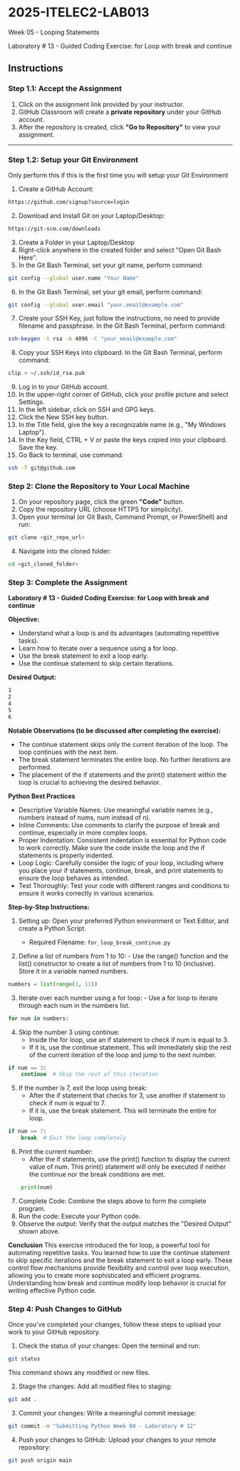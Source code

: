 # 2025-ITELEC2-LAB013
Week 05 - Looping Statements

Laboratory # 13 - Guided Coding Exercise: for Loop with break and continue

## **Instructions**

### **Step 1.1: Accept the Assignment**

   1. Click on the assignment link provided by your instructor.
   2. GitHub Classroom will create a **private repository** under your GitHub account.
   3. After the repository is created, click **"Go to Repository"** to view your assignment.

---

### **Step 1.2: Setup your Git Environment**
Only perform this if this is the first time you will setup your Git Environment

   1. Create a GitHub Account:
   ```bash
   https://github.com/signup?source=login
   ```
      
   2. Download and Install Git on your Laptop/Desktop:
   ```bash
   https://git-scm.com/downloads
   ```
   
   3. Create a Folder in your Laptop/Desktop
   4. Right-click anywhere in the created folder and select "Open Git Bash Here".
   5. In the Git Bash Terminal, set your git name, perform command:
   ```bash
   git config --global user.name "Your Name"
   ```
   
   6. In the Git Bash Terminal, set your git email, perform command:
   ```bash
   git config --global user.email "your.email@example.com"
   ```
   
   7. Create your SSH Key, just follow the instructions, no need to provide filename and passphrase. In the Git Bash Terminal, perform command:
   ```bash
   ssh-keygen -t rsa -b 4096 -C "your_email@example.com"
   ```
   
   8. Copy your SSH Keys into clipboard. In the Git Bash Terminal, perform command:
   ```bash
   clip < ~/.ssh/id_rsa.pub
   ```
   
   9. Log in to your GitHub account.
   10. In the upper-right corner of GitHub, click your profile picture and select Settings.
   11. In the left sidebar, click on SSH and GPG keys.
   12. Click the New SSH key button.
   13. In the Title field, give the key a recognizable name (e.g., "My Windows Laptop").
   14. In the Key field, CTRL + V or paste the keys copied into your clipboard. Save the key.
   15. Go Back to terminal, use command:
   ```bash
   ssh -T git@github.com
   ```

### **Step 2: Clone the Repository to Your Local Machine**

   1. On your repository page, click the green **"Code"** button.
   2. Copy the repository URL (choose HTTPS for simplicity).
   3. Open your terminal (or Git Bash, Command Prompt, or PowerShell) and run:
   
   ```bash
   git clone <git_repo_url>
   ```
   
   4. Navigate into the cloned folder:
   
   ```bash
   cd <git_cloned_folder>
   ```

### **Step 3: Complete the Assignment**

**Laboratory # 13 - Guided Coding Exercise: for Loop with break and continue**

   **Objective:**
   - Understand what a loop is and its advantages (automating repetitive tasks).
   - Learn how to iterate over a sequence using a for loop.
   - Use the break statement to exit a loop early.
   - Use the continue statement to skip certain iterations.

   **Desired Output:**
   ```bash
   1
   2
   4
   5
   6
   ```

   **Notable Observations (to be discussed after completing the exercise):**
   - The continue statement skips only the current iteration of the loop. The loop continues with the next item.
   - The break statement terminates the entire loop. No further iterations are performed.
   - The placement of the if statements and the print() statement within the loop is crucial to achieving the desired behavior.

   **Python Best Practices**
   - Descriptive Variable Names: Use meaningful variable names (e.g., numbers instead of nums, num instead of n).
   - Inline Comments: Use comments to clarify the purpose of break and continue, especially in more complex loops.
   - Proper Indentation: Consistent indentation is essential for Python code to work correctly. Make sure the code inside the loop and the if statements is properly indented.
   - Loop Logic: Carefully consider the logic of your loop, including where you place your if statements, continue, break, and print statements to ensure the loop behaves as intended.
   - Test Thoroughly: Test your code with different ranges and conditions to ensure it works correctly in various scenarios.

   **Step-by-Step Instructions:**

   1. Setting up: Open your preferred Python environment or Text Editor, and create a Python Script.
      - Required Filename: `for_loop_break_continue.py`
      
   2.  Define a list of numbers from 1 to 10:
      - Use the range() function and the list() constructor to create a list of numbers from 1 to 10 (inclusive). Store it in a variable named numbers.
```python
numbers = list(range(1, 11))
```
      
   3.  Iterate over each number using a for loop:
      - Use a for loop to iterate through each num in the numbers list.
```python
for num in numbers:
```

   4. Skip the number 3 using continue:
      - Inside the for loop, use an if statement to check if num is equal to 3.
      - If it is, use the continue statement. This will immediately skip the rest of the current iteration of the loop and jump to the next number.
```python
if num == 3:
    continue  # Skip the rest of this iteration
```

   5. If the number is 7, exit the loop using break:
      - After the if statement that checks for 3, use another if statement to check if num is equal to 7.
      - If it is, use the break statement. This will terminate the entire for loop.
```python
if num == 7:
    break  # Exit the loop completely
```

   6. Print the current number:
      - After the if statements, use the print() function to display the current value of num. This print() statement will only be executed if neither the continue nor the break conditions are met.
```python
    print(num)
```

   7. Complete Code: Combine the steps above to form the complete program.
   8. Run the code: Execute your Python code.
   9. Observe the output: Verify that the output matches the "Desired Output" shown above.

   **Conclusion**
   This exercise introduced the for loop, a powerful tool for automating repetitive tasks.  You learned how to use the continue statement to skip specific iterations and the break statement to exit a loop early.  These control flow mechanisms provide flexibility and control over loop execution, allowing you to create more sophisticated and efficient programs.  Understanding how break and continue modify loop behavior is crucial for writing effective Python code.

### **Step 4: Push Changes to GitHub**
Once you've completed your changes, follow these steps to upload your work to your GitHub repository.

1. Check the status of your changes:
   Open the terminal and run:
   
```bash
git status
```
   This command shows any modified or new files.
   
2. Stage the changes:
   Add all modified files to staging:
   
```bash
git add .
```
   
3. Commit your changes:
   Write a meaningful commit message:
   
```bash
git commit -m "Submitting Python Week 04 - Laboratory # 12"
```
   
4. Push your changes to GitHub:
   Upload your changes to your remote repository:
   
```bash
git push origin main
```
